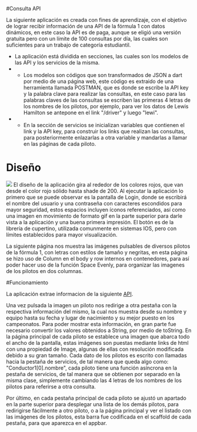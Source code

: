 #Consulta API

La siguiente aplicación es creada con fines de aprendizaje, con el objetivo de lograr recibir información de una API de la fórmula 1 con datos dinámicos, en este caso la API es de paga, aunque se eligió una versión gratuita pero con un límite de 100 consultas por día, las cuales son suficientes para un trabajo de categoría estudiantil.

- La aplicación está dividida en secciones, las cuales son los modelos de las API y los servicios de la misma.
- - Los modelos son códigos que son transformados de JSON a dart por medio de una página web, este código es extraido de una herramienta llamada POSTMAN, que es donde se escribe la API key y la palabra clave para realizar las consultas, en este caso para las palabras claves de las consultas se escriben las primeras 4 letras de los nombres de los pilotos, por ejemplo, para ver los datos de Lewis Hamilton se antepone en el link "/driver" y luego "lewi".
- - En la sección de servicios se inicializan variables que contienen el link y la API key, para construir los links que realizan las consultas, para posteriormente enlazarlas a otra variable y mandarlas a llamar en las páginas de cada piloto.

# Diseño

![](https://cdn-icons-png.flaticon.com/512/2418/2418779.png)
El diseño de la aplicación gira al rededor de los colores rojos, que van desde el color rojo sólido hasta shade de 200.
Al ejecutar la aplicación lo primero que se puede observar es la pantalla de Login, donde se escribirá el nombre del usuario y una contraseña con caracteres escondidos para mayor seguridad, estos espacios incluyen íconos referenciados, así como una imagen en movimiento de formato gif en la parte superior para darle vista a la aplicación y una buena primera impresión.
El botón es de la librería de cupertino, utilizada comunmente en sistemas IOS, pero con límites establecidos para mayor visualización.

La siguiente página nos muestra las imágenes pulsables de diversos pilotos de la fórmula 1, con letras con estilos de tamaño y negritas, en esta página se hizo uso de Column en el body y row internos en contenedores, para así poder hacer uso de la función Space Evenly, para organizar las imagenes de los pilotos en dos columnas.

#Funcionamiento

La aplicación extrae informacion de la siguiente [API](https://api-sports.io/documentation/formula-1/v1).

Una vez pulsada la imagen un piloto nos redirige a otra pestaña con la respectiva información del mismo, la cual nos muestra desde su nombre y equipo hasta su fecha y lugar de nacimiento y su mejor puesto en los campeonatos.
Para poder mostrar esta información, en gran parte fue necesario convertir los valores obtenidos a String, por medio de toString.
En la página principal de cada piloto se establece una imagen que abarca todo el ancho de la pantalla, estas imágenes son puestas mediante links de html con una propiedad de Image, algunas de ellas con resolución modificada debido a su gran tamaño.
Cada dato de los pilotos es escrito con llamadas hacia la pestaña de servicios, de tal manera que queda algo como: "Conductor1[0].nombre", cada piloto tiene una función asíncrona en la pestaña de servicios, de tal manera que se obtienen por separado en la misma clase, simplemente cambiando las 4 letras de los nombres de los pilotos para referirse a otra consulta.

Por último, en cada pestaña principal de cada piloto se ajustó un apartado en la parte superior para desplegar una lista de los demás pilotos, para redirigirse fácilmente a otro piloto, o a la página principal y ver el listado con las imágenes de los pilotos, esta barra fue codificada en el scaffold de cada pestaña, para que aparezca en el appbar.
















